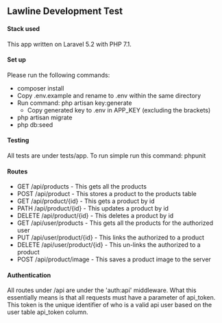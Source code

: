 ## Lawline Development Test

#### Stack used
This app written on Laravel 5.2 with PHP 7.1.

#### Set up
Please run the following commands:

- composer install
- Copy .env.example and rename to .env within the same directory
- Run command: php artisan key:generate
    - Copy generated key to .env in APP_KEY (excluding the brackets)
- php artisan migrate
- php db:seed

#### Testing
All tests are under tests/app. To run simple run this command: phpunit

#### Routes
* GET     /api/products   - This gets all the products
* POST    /api/product        - This stores a product to the products table
* GET     /api/product/{id}   - This gets a product by id
* PATH    /api/product/{id}   - This updates a product by id
* DELETE  /api/product/{id}   - This deletes a product by id
* GET     /api/user/products      - This gets all the products for the authorized user
* PUT     /api/user/product/{id}  - This links the authorized to a product
* DELETE  /api/user/product/{id}  - This un-links the authorized to a product
* POST    /api/product/image  - This saves a product image to the server

#### Authentication
All routes under /api are under the 'auth:api' middleware. What this essentially means is that 
all requests must have a parameter of api_token. This token is the unique identifier of who is
a valid api user based on the user table api_token column.